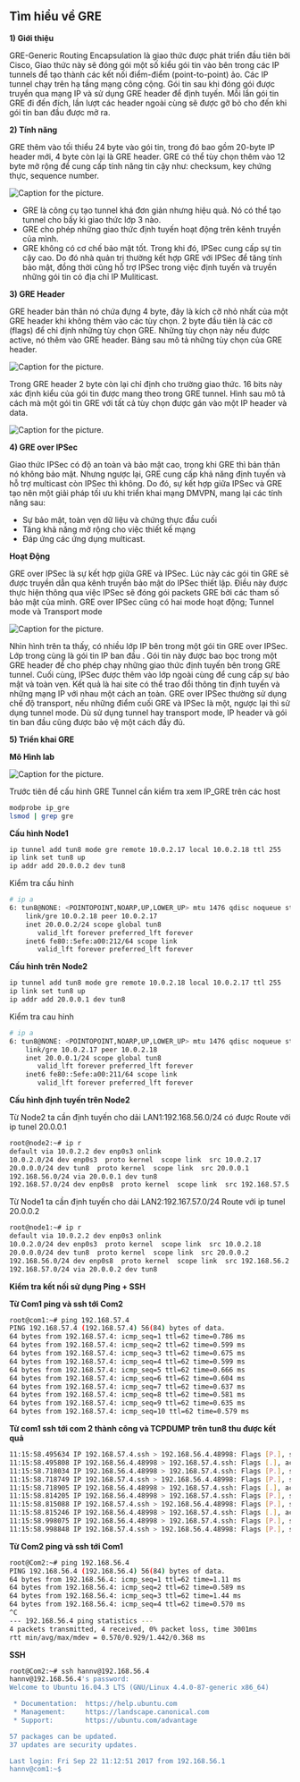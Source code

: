 ## Tìm hiểu về GRE




**1) Giới thiệu**

GRE-Generic Routing Encapsulation là giao thức được phát triển đầu tiên bởi Cisco, Giao thức này sẽ đóng gói một số kiểu gói tin vào bên trong các IP tunnels để tạo thành các kết nối điểm-điểm (point-to-point) ảo. Các IP tunnel chạy trên hạ tầng mạng công cộng.
Gói tin sau khi đóng gói được truyền qua mạng IP và sử dụng GRE header để định tuyến. Mỗi lần gói tin GRE đi đến đích, lần lượt các header ngoài cùng sẽ được gỡ bỏ cho đến khi gói tin ban đầu được mở ra.

**2) Tính năng**

GRE thêm vào tối thiểu 24 byte vào gói tin, trong đó bao gồm 20-byte IP header mới, 4 byte còn lại là GRE header. GRE có thể tùy chọn thêm vào 12 byte mở rộng để cung cấp tính năng tin cậy như: checksum, key chứng thực, sequence number.

![Caption for the picture.](https://i.imgur.com/hvR7wmD.png)

- GRE là công cụ tạo tunnel khá đơn giản nhưng hiệu quả. Nó có thể tạo tunnel cho bấy kì giao thức lớp 3 nào.
- GRE cho phép những giao thức định tuyến hoạt động trên kênh truyền của mình.
- GRE không có cơ chế bảo mật tốt. Trong khi đó, IPSec cung cấp sự tin cậy cao. Do đó nhà quản trị thường kết hợp GRE với IPSec để tăng tính bảo mật, đồng thời cũng hỗ trợ IPSec trong việc định tuyến và truyền những gói tin có địa chỉ IP Muliticast.

**3) GRE Header**

GRE header bản thân nó chứa đựng 4 byte, đây là kích cỡ nhỏ nhất của một GRE header khi không thêm vào các tùy chọn. 2 byte đầu tiên là các cờ (flags) để chỉ định những tùy chọn GRE. Những tùy chọn này nếu được active, nó thêm vào GRE header. Bảng sau mô tả những tùy chọn của GRE header.

![Caption for the picture.](https://i.imgur.com/JzW6h04.png)
 
Trong GRE header 2 byte còn lại chỉ định cho trường giao thức. 16 bits này xác định kiểu của gói tin được mang theo trong GRE tunnel. Hình sau mô tả cách mà một gói tin GRE với tất cả tùy chọn được gán vào một IP header và data.

![Caption for the picture.](https://i.imgur.com/Tgi9hDB.png)

**4) GRE over IPSec**

Giao thức IPSec có độ an toàn và bảo mật cao, trong khi GRE thì bản thân nó không bảo mật. Nhưng ngược lại, GRE cung cấp khả năng định tuyến và hỗ trợ multicast còn IPSec thì không. Do đó, sự kết hợp giữa IPSec và GRE tạo nên một giải pháp tối ưu khi triển khai mạng DMVPN, mang lại các tính năng sau:
- Sự bảo mật, toàn vẹn dữ liệu và chứng thực đầu cuối
- Tăng khả năng mở rộng cho việc thiết kế mạng
- Đáp ứng các ứng dụng multicast.

**Hoạt Động**

GRE over IPSec là sự kết hợp giữa GRE và IPSec. Lúc này các gói tin GRE sẽ được truyền dẫn qua kênh truyền bảo mật do IPSec thiết lập. Điều này được thực hiện thông qua việc IPSec sẽ đóng gói packets GRE bởi các tham số bảo mật của mình.
GRE over IPSec cũng có hai mode hoạt động; Tunnel mode và Transport mode

![Caption for the picture.](https://i.imgur.com/ABt5fQb.png)

Nhìn hình trên ta thấy, có nhiều lớp IP bên trong một gói tin GRE over IPSec. Lớp trong cùng là gói tin IP ban đầu . Gói tin này được bao bọc trong một GRE header để cho phép chạy những giao thức định tuyến bên trong GRE tunnel. Cuối cùng, IPSec được thêm vào lớp  ngoài cùng để cung cấp sự bảo mật và toàn vẹn. Kết quả là hai site có thể trao đổi thông tin định tuyến và những mạng IP với nhau một cách an toàn.
GRE over IPSec thường sử dụng chế độ transport, nếu những điểm cuối GRE và IPSec là một, ngược lại thì sử dụng tunnel mode. Dù sử dụng tunnel hay transport mode, IP header và gói tin ban đầu cũng được bảo vệ một cách đầy đủ.

**5) Triển khai GRE**

**Mô Hình lab**


![Caption for the picture.](https://i.imgur.com/8VctlkN.png)

Trước tiên để cấu hình GRE Tunnel cần kiểm tra xem IP_GRE trên các host
```sh
modprobe ip_gre
lsmod | grep gre
```
**Cấu hình Node1**

```sh
ip tunnel add tun8 mode gre remote 10.0.2.17 local 10.0.2.18 ttl 255
ip link set tun8 up
ip addr add 20.0.0.2 dev tun8
```
Kiểm tra cấu hình 
```sh
# ip a
6: tun8@NONE: <POINTOPOINT,NOARP,UP,LOWER_UP> mtu 1476 qdisc noqueue state UNKNOWN group default qlen 1
    link/gre 10.0.2.18 peer 10.0.2.17
    inet 20.0.0.2/24 scope global tun8
       valid_lft forever preferred_lft forever
    inet6 fe80::5efe:a00:212/64 scope link 
       valid_lft forever preferred_lft forever
```
**Cấu hình trên Node2**
```sh
ip tunnel add tun8 mode gre remote 10.0.2.18 local 10.0.2.17 ttl 255
ip link set tun8 up
ip addr add 20.0.0.1 dev tun8
```
Kiểm tra cau hinh

```sh
# ip a
6: tun8@NONE: <POINTOPOINT,NOARP,UP,LOWER_UP> mtu 1476 qdisc noqueue state UNKNOWN group default qlen 1
    link/gre 10.0.2.17 peer 10.0.2.18
    inet 20.0.0.1/24 scope global tun8
       valid_lft forever preferred_lft forever
    inet6 fe80::5efe:a00:211/64 scope link 
       valid_lft forever preferred_lft forever

```

**Cấu hình định tuyến trên Node2**

Từ Node2 ta cần định tuyến cho dải LAN1:192.168.56.0/24 có được Route với ip tunel 20.0.0.1
```sh
root@node2:~# ip r
default via 10.0.2.2 dev enp0s3 onlink 
10.0.2.0/24 dev enp0s3  proto kernel  scope link  src 10.0.2.17 
20.0.0.0/24 dev tun8  proto kernel  scope link  src 20.0.0.1 
192.168.56.0/24 via 20.0.0.1 dev tun8 
192.168.57.0/24 dev enp0s8  proto kernel  scope link  src 192.168.57.5 
```
Từ Node1 ta cần định tuyến cho dải LAN2:192.167.57.0/24 Route với ip tunel 20.0.0.2
```sh
root@node1:~# ip r
default via 10.0.2.2 dev enp0s3 onlink 
10.0.2.0/24 dev enp0s3  proto kernel  scope link  src 10.0.2.18 
20.0.0.0/24 dev tun8  proto kernel  scope link  src 20.0.0.2 
192.168.56.0/24 dev enp0s8  proto kernel  scope link  src 192.168.56.2 
192.168.57.0/24 via 20.0.0.2 dev tun8
```
**Kiểm tra kết nối sử dụng Ping + SSH**

**Từ Com1 ping và ssh tới Com2**
```sh
root@com1:~# ping 192.168.57.4
PING 192.168.57.4 (192.168.57.4) 56(84) bytes of data.
64 bytes from 192.168.57.4: icmp_seq=1 ttl=62 time=0.786 ms
64 bytes from 192.168.57.4: icmp_seq=2 ttl=62 time=0.599 ms
64 bytes from 192.168.57.4: icmp_seq=3 ttl=62 time=0.675 ms
64 bytes from 192.168.57.4: icmp_seq=4 ttl=62 time=0.599 ms
64 bytes from 192.168.57.4: icmp_seq=5 ttl=62 time=0.666 ms
64 bytes from 192.168.57.4: icmp_seq=6 ttl=62 time=0.604 ms
64 bytes from 192.168.57.4: icmp_seq=7 ttl=62 time=0.637 ms
64 bytes from 192.168.57.4: icmp_seq=8 ttl=62 time=0.581 ms
64 bytes from 192.168.57.4: icmp_seq=9 ttl=62 time=0.635 ms
64 bytes from 192.168.57.4: icmp_seq=10 ttl=62 time=0.579 ms
```

**Từ com1 ssh tới com 2 thành công và TCPDUMP trên tun8 thu được kết quả**
```sh
11:15:58.495634 IP 192.168.57.4.ssh > 192.168.56.4.48998: Flags [P.], seq 1:37, ack 36, win 582, options [nop,nop,TS val 1773076 ecr 1773688], length 36
11:15:58.495808 IP 192.168.56.4.48998 > 192.168.57.4.ssh: Flags [.], ack 37, win 668, options [nop,nop,TS val 1773688 ecr 1773076], length 0
11:15:58.718034 IP 192.168.56.4.48998 > 192.168.57.4.ssh: Flags [P.], seq 36:72, ack 37, win 668, options [nop,nop,TS val 1773744 ecr 1773076], length 36
11:15:58.718749 IP 192.168.57.4.ssh > 192.168.56.4.48998: Flags [P.], seq 37:73, ack 72, win 582, options [nop,nop,TS val 1773132 ecr 1773744], length 36
11:15:58.718905 IP 192.168.56.4.48998 > 192.168.57.4.ssh: Flags [.], ack 73, win 668, options [nop,nop,TS val 1773744 ecr 1773132], length 0
11:15:58.814205 IP 192.168.56.4.48998 > 192.168.57.4.ssh: Flags [P.], seq 72:108, ack 73, win 668, options [nop,nop,TS val 1773768 ecr 1773132], length 36
11:15:58.815088 IP 192.168.57.4.ssh > 192.168.56.4.48998: Flags [P.], seq 73:109, ack 108, win 582, options [nop,nop,TS val 1773156 ecr 1773768], length 36
11:15:58.815246 IP 192.168.56.4.48998 > 192.168.57.4.ssh: Flags [.], ack 109, win 668, options [nop,nop,TS val 1773768 ecr 1773156], length 0
11:15:58.998075 IP 192.168.56.4.48998 > 192.168.57.4.ssh: Flags [P.], seq 108:144, ack 109, win 668, options [nop,nop,TS val 1773814 ecr 1773156], length 36
11:15:58.998848 IP 192.168.57.4.ssh > 192.168.56.4.48998: Flags [P.], seq 109:145, ack 144, win 582, options [nop,nop,TS val 1773202 ecr 1773814], length 36
```
**Từ Com2 ping và ssh tới Com1**

```sh
root@Com2:~# ping 192.168.56.4
PING 192.168.56.4 (192.168.56.4) 56(84) bytes of data.
64 bytes from 192.168.56.4: icmp_seq=1 ttl=62 time=1.11 ms
64 bytes from 192.168.56.4: icmp_seq=2 ttl=62 time=0.589 ms
64 bytes from 192.168.56.4: icmp_seq=3 ttl=62 time=1.44 ms
64 bytes from 192.168.56.4: icmp_seq=4 ttl=62 time=0.570 ms
^C
--- 192.168.56.4 ping statistics ---
4 packets transmitted, 4 received, 0% packet loss, time 3001ms
rtt min/avg/max/mdev = 0.570/0.929/1.442/0.368 ms
```
**SSH**
```sh
root@Com2:~# ssh hannv@192.168.56.4
hannv@192.168.56.4's password: 
Welcome to Ubuntu 16.04.3 LTS (GNU/Linux 4.4.0-87-generic x86_64)

 * Documentation:  https://help.ubuntu.com
 * Management:     https://landscape.canonical.com
 * Support:        https://ubuntu.com/advantage

57 packages can be updated.
37 updates are security updates.

Last login: Fri Sep 22 11:12:51 2017 from 192.168.56.1
hannv@com1:~$
```
